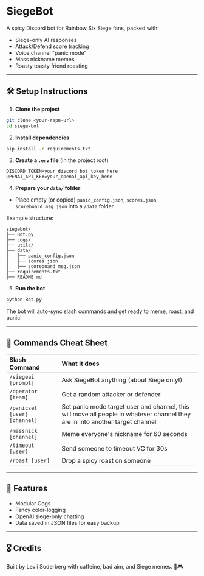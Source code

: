 # SiegeBot

A spicy Discord bot for Rainbow Six Siege fans, packed with:
- Siege-only AI responses
- Attack/Defend score tracking
- Voice channel "panic mode"
- Mass nickname memes
- Roasty toasty friend roasting

---

## 🛠 Setup Instructions

1. **Clone the project**
```bash
git clone <your-repo-url>
cd siege-bot
```

2. **Install dependencies**
```bash
pip install -r requirements.txt
```

3. **Create a `.env` file** (in the project root)
```plaintext
DISCORD_TOKEN=your_discord_bot_token_here
OPENAI_API_KEY=your_openai_api_key_here
```

4. **Prepare your `data/` folder**
- Place empty (or copied) `panic_config.json`, `scores.json`, `scoreboard_msg.json` into a `/data` folder.

Example structure:
```plaintext
siegebot/
├── Bot.py
├── cogs/
├── utils/
├── data/
│   ├── panic_config.json
│   ├── scores.json
│   ├── scoreboard_msg.json
├── requirements.txt
├── README.md
```

5. **Run the bot**
```bash
python Bot.py
```

The bot will auto-sync slash commands and get ready to meme, roast, and panic!

---

## 📜 Commands Cheat Sheet
| Slash Command | What it does |
|:---|:---|
| `/siegeai [prompt]` | Ask SiegeBot anything (about Siege only!) |
| `/operator [team]` | Get a random attacker or defender |
| `/panicset [user] [channel]` | Set panic mode target user and channel, this will move all people in whatever channel they are in into another target channel |
| `/massnick [channel]` | Meme everyone's nickname for 60 seconds |
| `/timeout [user]` | Send someone to timeout VC for 30s |
| `/roast [user]` | Drop a spicy roast on someone |

---

## 🧹 Features
- Modular Cogs
- Fancy color-logging
- OpenAI siege-only chatting
- Data saved in JSON files for easy backup

---

## 🎖 Credits
Built by Levii Soderberg with caffeine, bad aim, and Siege memes. 🌈🎮